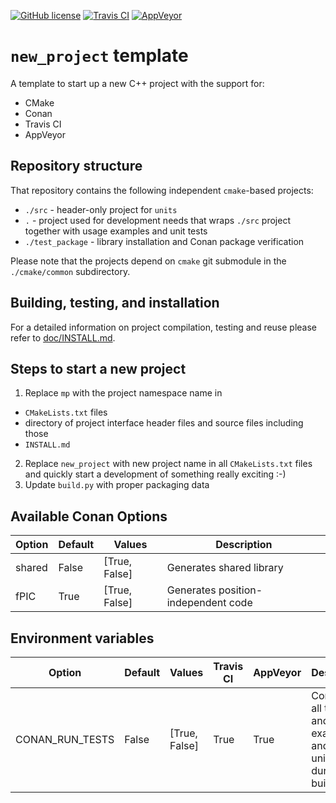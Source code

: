[![GitHub license](https://img.shields.io/badge/license-MIT-blue.svg?maxAge=3600)](https://raw.githubusercontent.com/mpusz/new-project-template/master/LICENSE)
[![Travis CI](https://img.shields.io/travis/com/mpusz/new-project-template/master.svg?label=Travis%20CI)](https://travis-ci.org/mpusz/new-project-template)
[![AppVeyor](https://img.shields.io/appveyor/ci/mpusz/new-project-template/master.svg?label=AppVeyor)](https://ci.appveyor.com/project/mpusz/new-project-template)

# `new_project` template

A template to start up a new C++ project with the support for:
- CMake
- Conan
- Travis CI
- AppVeyor


## Repository structure

That repository contains the following independent `cmake`-based projects:
 - `./src` - header-only project for `units`
 - `.` - project used for development needs that wraps `./src` project together with
   usage examples and unit tests
 - `./test_package` - library installation and Conan package verification
 
Please note that the projects depend on `cmake` git submodule in the `./cmake/common`
subdirectory.


## Building, testing, and installation

For a detailed information on project compilation, testing and reuse please refer to
[doc/INSTALL.md](doc/INSTALL.md).


## Steps to start a new project

1. Replace `mp` with the project namespace name in
  - `CMakeLists.txt` files
  - directory of project interface header files and source files including those
  - `INSTALL.md`
2. Replace `new_project` with new project name in all `CMakeLists.txt` files and quickly start
   a development of something really exciting :-)
3. Update `build.py` with proper packaging data


## Available Conan Options

| Option | Default | Values        | Description                         |
|--------|---------|---------------|-------------------------------------|
| shared | False   | [True, False] | Generates shared library            |
| fPIC   | True    | [True, False] | Generates position-independent code |


## Environment variables

| Option          | Default | Values        | Travis CI | AppVeyor | Description                                                             |
|-----------------|---------|---------------|-----------|----------|-------------------------------------------------------------------------|
| CONAN_RUN_TESTS | False   | [True, False] | True      | True     | Compiles all the tests and examples and runs unit tests during CI build |
